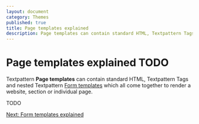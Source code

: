 ```yaml
---
layout: document
category: Themes
published: true
title: Page templates explained
description: Page templates can contain standard HTML, Textpattern Tags and nested Textpattern Form templates which all come together to render a website, section or individual page.
---
```


# Page templates explained TODO

Textpattern **Page templates** can contain standard HTML, Textpattern Tags and nested Textpattern [Form templates](https://docs.textpattern.com/themes/form-templates-explained) which all come together to render a website, section or individual page.

TODO

[Next: Form templates explained](https://docs.textpattern.com/themes/form-templates-explained)
